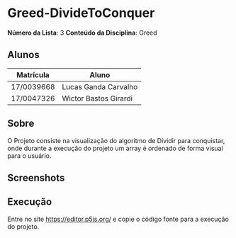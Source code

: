 # Greed-DivideToConquer

**Número da Lista**: 3
**Conteúdo da Disciplina**: Greed

## Alunos
|Matrícula | Aluno |
| -- | -- |
| 17/0039668  |  Lucas Ganda Carvalho  |
| 17/0047326  |  Wictor Bastos Girardi |

## Sobre 
O Projeto consiste na visualização do algoritmo de Dividir para conquistar, onde durante a execução do projeto um array é ordenado de forma visual para o usuário.

## Screenshots



## Execução
Entre no site https://editor.p5js.org/ e copie o código fonte para a execução do projeto.
